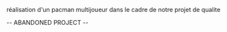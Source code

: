 réalisation d'un pacman multijoueur dans le cadre de notre projet de qualite

-- ABANDONED PROJECT --